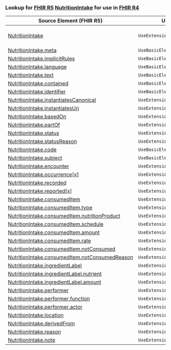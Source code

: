 ### Lookup for [FHIR R5](https://hl7.org/fhir/R5/) [NutritionIntake](https://hl7.org/fhir/R5/NutritionIntake.html) for use in [FHIR R4](https://hl7.org/fhir/R4/)

| Source Element (FHIR R5) | Usage | Target |
| -------------- | ----- | ------ |
| [NutritionIntake](https://hl7.org/fhir/R5/NutritionIntake.html#resource) | `UseExtension` | [http://hl7.org/fhir/5.0/StructureDefinition/extension-NutritionIntake](StructureDefinition-ext-R5-NutritionIntake.html) |
| [NutritionIntake.meta](https://hl7.org/fhir/R5/NutritionIntake.html#resource) | `UseBasicElement` | [Basic.meta](https://hl7.org/fhir/R4/Basic.html#resource) |
| [NutritionIntake.implicitRules](https://hl7.org/fhir/R5/NutritionIntake.html#resource) | `UseBasicElement` | [Basic.implicitRules](https://hl7.org/fhir/R4/Basic.html#resource) |
| [NutritionIntake.language](https://hl7.org/fhir/R5/NutritionIntake.html#resource) | `UseBasicElement` | [Basic.language](https://hl7.org/fhir/R4/Basic.html#resource) |
| [NutritionIntake.text](https://hl7.org/fhir/R5/NutritionIntake.html#resource) | `UseBasicElement` | [Basic.text](https://hl7.org/fhir/R4/Basic.html#resource) |
| [NutritionIntake.contained](https://hl7.org/fhir/R5/NutritionIntake.html#resource) | `UseBasicElement` | [Basic.contained](https://hl7.org/fhir/R4/Basic.html#resource) |
| [NutritionIntake.identifier](https://hl7.org/fhir/R5/NutritionIntake.html#resource) | `UseBasicElement` | [Basic.identifier](https://hl7.org/fhir/R4/Basic.html#resource) |
| [NutritionIntake.instantiatesCanonical](https://hl7.org/fhir/R5/NutritionIntake.html#resource) | `UseExtensionFromAncestor` | - |
| [NutritionIntake.instantiatesUri](https://hl7.org/fhir/R5/NutritionIntake.html#resource) | `UseExtensionFromAncestor` | - |
| [NutritionIntake.basedOn](https://hl7.org/fhir/R5/NutritionIntake.html#resource) | `UseExtensionFromAncestor` | - |
| [NutritionIntake.partOf](https://hl7.org/fhir/R5/NutritionIntake.html#resource) | `UseExtensionFromAncestor` | - |
| [NutritionIntake.status](https://hl7.org/fhir/R5/NutritionIntake.html#resource) | `UseExtensionFromAncestor` | - |
| [NutritionIntake.statusReason](https://hl7.org/fhir/R5/NutritionIntake.html#resource) | `UseExtensionFromAncestor` | - |
| [NutritionIntake.code](https://hl7.org/fhir/R5/NutritionIntake.html#resource) | `UseBasicElement` | [Basic.code](https://hl7.org/fhir/R4/Basic.html#resource) |
| [NutritionIntake.subject](https://hl7.org/fhir/R5/NutritionIntake.html#resource) | `UseBasicElement` | [Basic.subject](https://hl7.org/fhir/R4/Basic.html#resource) |
| [NutritionIntake.encounter](https://hl7.org/fhir/R5/NutritionIntake.html#resource) | `UseExtensionFromAncestor` | - |
| [NutritionIntake.occurrence[x]](https://hl7.org/fhir/R5/NutritionIntake.html#resource) | `UseExtensionFromAncestor` | - |
| [NutritionIntake.recorded](https://hl7.org/fhir/R5/NutritionIntake.html#resource) | `UseExtensionFromAncestor` | - |
| [NutritionIntake.reported[x]](https://hl7.org/fhir/R5/NutritionIntake.html#resource) | `UseExtensionFromAncestor` | - |
| [NutritionIntake.consumedItem](https://hl7.org/fhir/R5/NutritionIntake.html#resource) | `UseExtensionFromAncestor` | - |
| [NutritionIntake.consumedItem.type](https://hl7.org/fhir/R5/NutritionIntake.html#resource) | `UseExtensionFromAncestor` | - |
| [NutritionIntake.consumedItem.nutritionProduct](https://hl7.org/fhir/R5/NutritionIntake.html#resource) | `UseExtensionFromAncestor` | - |
| [NutritionIntake.consumedItem.schedule](https://hl7.org/fhir/R5/NutritionIntake.html#resource) | `UseExtensionFromAncestor` | - |
| [NutritionIntake.consumedItem.amount](https://hl7.org/fhir/R5/NutritionIntake.html#resource) | `UseExtensionFromAncestor` | - |
| [NutritionIntake.consumedItem.rate](https://hl7.org/fhir/R5/NutritionIntake.html#resource) | `UseExtensionFromAncestor` | - |
| [NutritionIntake.consumedItem.notConsumed](https://hl7.org/fhir/R5/NutritionIntake.html#resource) | `UseExtensionFromAncestor` | - |
| [NutritionIntake.consumedItem.notConsumedReason](https://hl7.org/fhir/R5/NutritionIntake.html#resource) | `UseExtensionFromAncestor` | - |
| [NutritionIntake.ingredientLabel](https://hl7.org/fhir/R5/NutritionIntake.html#resource) | `UseExtensionFromAncestor` | - |
| [NutritionIntake.ingredientLabel.nutrient](https://hl7.org/fhir/R5/NutritionIntake.html#resource) | `UseExtensionFromAncestor` | - |
| [NutritionIntake.ingredientLabel.amount](https://hl7.org/fhir/R5/NutritionIntake.html#resource) | `UseExtensionFromAncestor` | - |
| [NutritionIntake.performer](https://hl7.org/fhir/R5/NutritionIntake.html#resource) | `UseExtensionFromAncestor` | - |
| [NutritionIntake.performer.function](https://hl7.org/fhir/R5/NutritionIntake.html#resource) | `UseExtensionFromAncestor` | - |
| [NutritionIntake.performer.actor](https://hl7.org/fhir/R5/NutritionIntake.html#resource) | `UseExtensionFromAncestor` | - |
| [NutritionIntake.location](https://hl7.org/fhir/R5/NutritionIntake.html#resource) | `UseExtensionFromAncestor` | - |
| [NutritionIntake.derivedFrom](https://hl7.org/fhir/R5/NutritionIntake.html#resource) | `UseExtensionFromAncestor` | - |
| [NutritionIntake.reason](https://hl7.org/fhir/R5/NutritionIntake.html#resource) | `UseExtensionFromAncestor` | - |
| [NutritionIntake.note](https://hl7.org/fhir/R5/NutritionIntake.html#resource) | `UseExtensionFromAncestor` | - |

